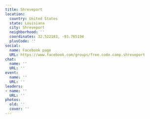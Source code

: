 ```yaml
---
title: Shreveport
location:
  country: United States
  state: Louisiana
  city: Shreveport
  neighborhood: ''
  coordinates: 32.522183, -93.765194
  plusCode: ''
social:
  name: Facebook page
  URL: https://www.facebook.com/groups/free.code.camp.shreveport
chat:
  name: ''
  URL: ''
event:
  name: ''
  URL: ''
leaders:
- name: ''
  URL: ''
photos:
  old: ''
  cover: ''
---
```

